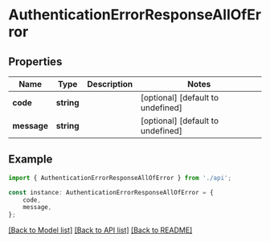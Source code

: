# AuthenticationErrorResponseAllOfError


## Properties

Name | Type | Description | Notes
------------ | ------------- | ------------- | -------------
**code** | **string** |  | [optional] [default to undefined]
**message** | **string** |  | [optional] [default to undefined]

## Example

```typescript
import { AuthenticationErrorResponseAllOfError } from './api';

const instance: AuthenticationErrorResponseAllOfError = {
    code,
    message,
};
```

[[Back to Model list]](../README.md#documentation-for-models) [[Back to API list]](../README.md#documentation-for-api-endpoints) [[Back to README]](../README.md)
